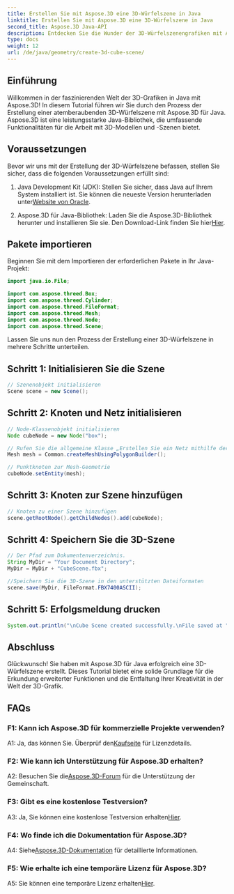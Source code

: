 ```yaml
---
title: Erstellen Sie mit Aspose.3D eine 3D-Würfelszene in Java
linktitle: Erstellen Sie mit Aspose.3D eine 3D-Würfelszene in Java
second_title: Aspose.3D Java-API
description: Entdecken Sie die Wunder der 3D-Würfelszenengrafiken mit Aspose.3D für Java. Erstellen Sie mühelos atemberaubende Szenen.
type: docs
weight: 12
url: /de/java/geometry/create-3d-cube-scene/
---
```

## Einführung

Willkommen in der faszinierenden Welt der 3D-Grafiken in Java mit Aspose.3D! In diesem Tutorial führen wir Sie durch den Prozess der Erstellung einer atemberaubenden 3D-Würfelszene mit Aspose.3D für Java. Aspose.3D ist eine leistungsstarke Java-Bibliothek, die umfassende Funktionalitäten für die Arbeit mit 3D-Modellen und -Szenen bietet.

## Voraussetzungen

Bevor wir uns mit der Erstellung der 3D-Würfelszene befassen, stellen Sie sicher, dass die folgenden Voraussetzungen erfüllt sind:

1.  Java Development Kit (JDK): Stellen Sie sicher, dass Java auf Ihrem System installiert ist. Sie können die neueste Version herunterladen unter[Website von Oracle](https://www.oracle.com/java/).

2.  Aspose.3D für Java-Bibliothek: Laden Sie die Aspose.3D-Bibliothek herunter und installieren Sie sie. Den Download-Link finden Sie hier[Hier](https://releases.aspose.com/3d/java/).

## Pakete importieren

Beginnen Sie mit dem Importieren der erforderlichen Pakete in Ihr Java-Projekt:

```java
import java.io.File;

import com.aspose.threed.Box;
import com.aspose.threed.Cylinder;
import com.aspose.threed.FileFormat;
import com.aspose.threed.Mesh;
import com.aspose.threed.Node;
import com.aspose.threed.Scene;
```

Lassen Sie uns nun den Prozess der Erstellung einer 3D-Würfelszene in mehrere Schritte unterteilen.

## Schritt 1: Initialisieren Sie die Szene

```java
// Szenenobjekt initialisieren
Scene scene = new Scene();
```

## Schritt 2: Knoten und Netz initialisieren

```java
// Node-Klassenobjekt initialisieren
Node cubeNode = new Node("box");

// Rufen Sie die allgemeine Klasse „Erstellen Sie ein Netz mithilfe der Polygon-Builder-Methode“ auf, um eine Netzinstanz festzulegen
Mesh mesh = Common.createMeshUsingPolygonBuilder();

// Punktknoten zur Mesh-Geometrie
cubeNode.setEntity(mesh);
```

## Schritt 3: Knoten zur Szene hinzufügen

```java
// Knoten zu einer Szene hinzufügen
scene.getRootNode().getChildNodes().add(cubeNode);
```

## Schritt 4: Speichern Sie die 3D-Szene

```java
// Der Pfad zum Dokumentenverzeichnis.
String MyDir = "Your Document Directory";
MyDir = MyDir + "CubeScene.fbx";

//Speichern Sie die 3D-Szene in den unterstützten Dateiformaten
scene.save(MyDir, FileFormat.FBX7400ASCII);
```

## Schritt 5: Erfolgsmeldung drucken

```java
System.out.println("\nCube Scene created successfully.\nFile saved at " + MyDir);
```

## Abschluss

Glückwunsch! Sie haben mit Aspose.3D für Java erfolgreich eine 3D-Würfelszene erstellt. Dieses Tutorial bietet eine solide Grundlage für die Erkundung erweiterter Funktionen und die Entfaltung Ihrer Kreativität in der Welt der 3D-Grafik.

## FAQs

### F1: Kann ich Aspose.3D für kommerzielle Projekte verwenden?

 A1: Ja, das können Sie. Überprüf den[Kaufseite](https://purchase.aspose.com/buy) für Lizenzdetails.

### F2: Wie kann ich Unterstützung für Aspose.3D erhalten?

 A2: Besuchen Sie die[Aspose.3D-Forum](https://forum.aspose.com/c/3d/18) für die Unterstützung der Gemeinschaft.

### F3: Gibt es eine kostenlose Testversion?

 A3: Ja, Sie können eine kostenlose Testversion erhalten[Hier](https://releases.aspose.com/).

### F4: Wo finde ich die Dokumentation für Aspose.3D?

 A4: Siehe[Aspose.3D-Dokumentation](https://reference.aspose.com/3d/java/) für detaillierte Informationen.

### F5: Wie erhalte ich eine temporäre Lizenz für Aspose.3D?

 A5: Sie können eine temporäre Lizenz erhalten[Hier](https://purchase.aspose.com/temporary-license/).